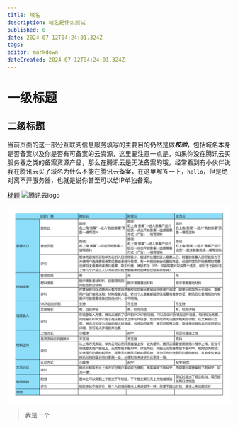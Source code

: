 ```yaml
---
title: 域名
description: 域名是什么测试
published: 0
date: 2024-07-12T04:24:01.324Z
tags: 
editor: markdown
dateCreated: 2024-07-12T04:24:01.324Z
---
```


# 一级标题
## 二级标题
当前页面的这一部分互联网信息服务填写的主要目的仍然是做***校验***，包括域名本身是否备案以及你是否有可备案的云资源，这里要注意一点是，如果你没在腾讯云买服务器之类的备案资源产品，那么在腾讯云是无法备案的哦，经常看到有小伙伴说我在腾讯云买了域名为什么不能在腾讯云备案，在这里解答一下，`hello`，但是绝对离不开服务器，也就是说你甚至可以给IP单独备案。

[标题](链接地址)
![腾讯云logo](https://cloudcache.tencent-cloud.com/qcloud/favicon.ico)


![备案对比.png](/备案对比.png)

> 我是一个